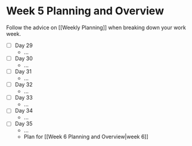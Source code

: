 # Week 5 Planning and Overview
Follow the advice on [[Weekly Planning]] when breaking down your work week.

- [ ] Day 29
	- ...
- [ ] Day 30
	- ...
- [ ] Day 31
	- ...
- [ ] Day 32
	- ...
- [ ] Day 33
	- ...
- [ ] Day 34
	- ...
- [ ] Day 35
	- ...
	-  Plan for [[Week 6 Planning and Overview|week 6]]